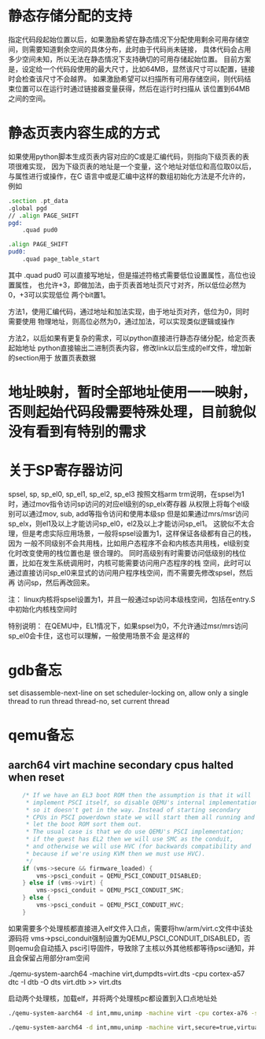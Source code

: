 # 静态存储分配的支持
指定代码段起始位置以后，如果激励希望在静态情况下分配使用剩余可用存储空间，则需要知道剩余空间的具体分布，此时由于代码尚未链接，
具体代码会占用多少空间未知，所以无法在静态情况下支持确切的可用存储起始位置。
目前方案是，设定给一个代码段使用的最大尺寸，比如64MB，显然该尺寸可以配置，链接时会检查该尺寸不会越界。
如果激励希望可以扫描所有可用存储空间，则代码结束位置可以在运行时通过链接器变量获得，然后在运行时扫描从
该位置到64MB之间的空间。

# 静态页表内容生成的方式
如果使用python脚本生成页表内容对应的C或是汇编代码，则指向下级页表的表项很难实现，
因为下级页表的地址是一个变量，这个地址对低位和高位取0以后，与属性进行或操作，在C
语言中或是汇编中这样的数组初始化方法是不允许的，例如

```asm
.section .pt_data
.global pgd
// .align PAGE_SHIFT
pgd:
    .quad pud0

.align PAGE_SHIFT
pud0:
    .quad page_table_start
```

其中 .quad pud0 可以直接写地址，但是描述符格式需要低位设置属性，高位也设置属性，
也允许+3，即做加法，由于页表首地址页尺寸对齐，所以低位必然为0，+3可以实现低位
两个bit置1。

方法1，使用汇编代码，通过地址和加法实现，由于地址页对齐，低位为0，同时需要使用
物理地址，则高位必然为0，通过加法，可以实现类似逻辑或操作

方法2，以后如果有更复杂的需求，可以python直接进行静态存储分配，给定页表起始地址
python直接输出二进制页表内容，修改link以后生成的elf文件，增加新的section用于
放置页表数据

# 地址映射，暂时全部地址使用一一映射，否则起始代码段需要特殊处理，目前貌似没有看到有特别的需求

# 关于SP寄存器访问
spsel, sp, sp_el0, sp_el1, sp_el2, sp_el3
按照文档arm trm说明，在spsel为1时，通过mov指令访问sp访问的对应el级别的sp_elx寄存器
从权限上将每个el级别可以通过mov, sub, add等指令访问和使用本级sp
但是如果通过mrs/msr访问sp_elx，则el1及以上才能访问sp_el0，el2及以上才能访问sp_el1。
这貌似不太合理，但是考虑实际应用场景，一般将spsel设置为1，这样保证各级都有自己的栈，因为
一般不同级别不会共用栈，比如用户态程序不会和内核态共用栈，el级别变化时改变使用的栈位置也是
很合理的。
同时高级别有时需要访问低级别的栈位置，比如在发生系统调用时，内核可能需要访问用户态程序的栈
空间，此时可以通过直接访问sp_el0来显式的访问用户程序栈空间，而不需要先修改spsel，然后再
访问sp，然后再改回来。

注：
linux内核将spsel设置为1，并且一般通过sp访问本级栈空间，包括在entry.S中初始化内核栈空间时

特别说明：
在QEMU中，EL1情况下，如果spsel为0，不允许通过msr/mrs访问sp_el0会卡住，这也可以理解，一般使用场景不会
是这样的

# gdb备忘
set disassemble-next-line on
set scheduler-locking on, allow only a single thread to run
thread thread-no, set current thread

# qemu备忘

## aarch64 virt machine secondary cpus halted when reset

```c
    /* If we have an EL3 boot ROM then the assumption is that it will
     * implement PSCI itself, so disable QEMU's internal implementation
     * so it doesn't get in the way. Instead of starting secondary
     * CPUs in PSCI powerdown state we will start them all running and
     * let the boot ROM sort them out.
     * The usual case is that we do use QEMU's PSCI implementation;
     * if the guest has EL2 then we will use SMC as the conduit,
     * and otherwise we will use HVC (for backwards compatibility and
     * because if we're using KVM then we must use HVC).
     */
    if (vms->secure && firmware_loaded) {
        vms->psci_conduit = QEMU_PSCI_CONDUIT_DISABLED;
    } else if (vms->virt) {
        vms->psci_conduit = QEMU_PSCI_CONDUIT_SMC;
    } else {
        vms->psci_conduit = QEMU_PSCI_CONDUIT_HVC;
    }
```
如果需要多个处理核都直接进入elf文件入口点，需要将hw/arm/virt.c文件中该处源码将
vms->psci_conduit强制设置为QEMU_PSCI_CONDUIT_DISABLED，否则qemu会自动插入
psci引导固件，导致除了主核以外其他核都等待psci通知，并且会保留占用部分ram空间

./qemu-system-aarch64 -machine virt,dumpdts=virt.dts -cpu cortex-a57
dtc -I dtb -O dts virt.dtb >> virt.dts

启动两个处理核，加载elf，并将两个处理核pc都设置到入口点地址处
```sh
./qemu-system-aarch64 -d int,mmu,unimp -machine virt -cpu cortex-a76 -smp cpus=2 -m 2048M -device loader,file=/home/xuncq/stiwork/xapp/playground/tt.elf,cpu-num=0 -device loader,addr=0x80080000,cpu-num=1  -nographic -s -S
```

```sh
./qemu-system-aarch64 -d int,mmu,unimp -machine virt,secure=true,virtualization=true -cpu cortex-a76 -smp cpus=2 -m 2048M -device loader,file=/home/xuncq/stiwork/xapp/zoo/simple/build/simple.elf,cpu-num=0 -device loader,addr=0x80080000,cpu-num=1  -nographic
```